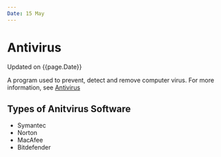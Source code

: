 ```yaml
---
Date: 15 May
---
```



# Antivirus
Updated on {{page.Date}}

A program used to prevent, detect and remove computer virus. For more information, see [Antivirus](https://en.wikipedia.org/wiki/Antivirus_software)
## Types of Anitvirus Software
- Symantec
- Norton
- MacAfee
- Bitdefender